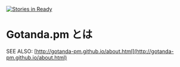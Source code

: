 [![Stories in Ready](https://badge.waffle.io/gotanda-pm/gotanda-pm.svg?label=ready&title=Ready)](http://waffle.io/gotanda-pm/gotanda-pm)

Gotanda.pm とは
=======================================================
SEE ALSO: [http://gotanda-pm.github.io/about.html](http://gotanda-pm.github.io/about.html)
